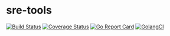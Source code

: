# sre-tools

[![Build Status](https://travis-ci.org/letsencrypt/sre-tools.svg?branch=master)](https://travis-ci.org/letsencrypt/sre-tools)
[![Coverage Status](https://coveralls.io/repos/github/letsencrypt/sre-tools/badge.svg)](https://coveralls.io/github/letsencrypt/sre-tools)
[![Go Report Card](https://goreportcard.com/badge/github.com/letsencrypt/sre-tools)](https://goreportcard.com/report/github.com/letsencrypt/sre-tools)
[![GolangCI](https://golangci.com/badges/github.com/letsencrypt/sre-tools.svg)](https://golangci.com/r/github.com/letsencrypt/sre-tools)
